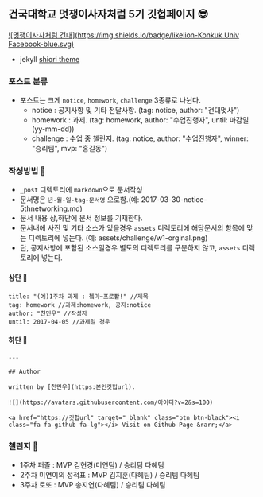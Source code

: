 건국대학교 멋쟁이사자처럼 5기 깃헙페이지 😎
---
[![멋쟁이사자처럼 건대](https://img.shields.io/badge/likelion-Konkuk Univ Facebook-blue.svg)](https://www.facebook.com/likelionkonkuk)

- jekyll [shiori theme](https://github.com/ellekasai/shiori)

### 포스트 분류
- 포스트는 크게 `notice`, `homework`, `challenge` 3종류로 나뉜다. 
    - notice : 공지사항 및 기타 전달사항. (tag: notice, author: "건대멋사")
    - homework : 과제. (tag: homework, author: "수업진행자", until: 마감일(yy-mm-dd))
    - challenge : 수업 중 첼린지. (tag: notice, author: "수업진행자", winner: "승리팀", mvp: "홍길동")

### 작성방법 📝
- `_post` 디렉토리에 `markdown`으로 문서작성
- 문서명은 `년-월-일-tag-문서명` 으로함.(예: 2017-03-30-notice-5thnetworking.md)
- 문서 내용 상,하단에 문서 정보를 기재한다.
- 문서내에 사진 및 기타 소스가 있을경우 `assets` 디렉토리에 해당문서의 항목에 맞는 디렉토리에 넣는다. (예: assets/challenge/w1-orginal.png)
- 단, 공지사항에 포함된 소스일경우 별도의 디렉토리를 구분하지 않고, `assets` 디렉토리에 넣는다.

#### 상단 🔼
```
title: "(예)1주차 과제 : 쳌마~프로퐐!" //제목
tag: homework //과제:homework, 공지:notice
author: "천민우" //작성자
until: 2017-04-05 //과제일 경우
```

#### 하단 🔽
```
---

## Author

written by [천민우](https:본인깃헙url).

![](https://avatars.githubusercontent.com/아이디?v=2&s=100)

<a href="https://깃헙url" target="_blank" class="btn btn-black"><i class="fa fa-github fa-lg"></i> Visit on Github Page &rarr;</a>
```

### 첼린지 👾
- 1주차 퍼즐 : MVP 김현경(미연팀) / 승리팀 다혜팀
- 2주차 미연이의 성적표 : MVP 김지훈(다혜팀) / 승리팀 다혜팀
- 3주차 로또 : MVP 송지연(다혜팀) / 승리팀 다혜팀
